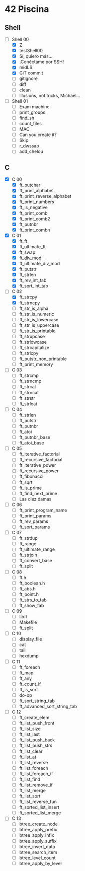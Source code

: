 # 42 Piscina

## Shell

- [ ] Shell 00
  - [x] Z
  - [x] testShell00
  - [x] Sí, quiero más...
  - [x] ¡Conéctame por SSH!
  - [x] midLS
  - [x] GiT commit
  - [ ] gitignore
  - [ ] diff
  - [ ] clean
  - [ ] Illusions, not tricks, Michael...
- [ ] Shell 01
  - [ ] Exam machine
  - [ ] print_groups
  - [ ] find_sh
  - [ ] count_files
  - [ ] MAC
  - [ ] Can you create it?
  - [ ] Skip
  - [ ] r_dwssap
  - [ ] add_chelou

## C

- [x] C 00
	- [x] ft_putchar
  - [x] ft_print_alphabet
  - [x] ft_print_reverse_alphabet
  - [x] ft_print_numbers
  - [x] ft_is_negative
  - [x] ft_print_comb
  - [x] ft_print_comb2
  - [x] ft_putnbr
  - [x] ft_print_combn
- [x] C 01
  - [x] ft_ft
  - [x] ft_ultimate_ft
  - [x] ft_swap
  - [x] ft_div_mod
  - [x] ft_ultimate_div_mod
  - [x] ft_putstr
  - [x] ft_strlen
  - [x] ft_rev_int_tab
  - [x] ft_sort_int_tab
- [ ] C 02
  - [x] ft_strcpy
  - [x] ft_strncpy
  - [ ] ft_str_is_alpha
  - [ ] ft_str_is_numeric
  - [ ] ft_str_is_lowercase
  - [ ] ft_str_is_uppercase
  - [ ] ft_str_is_printable
  - [ ] ft_strupcase
  - [ ] ft_strlowcase
  - [ ] ft_strcapitalize
  - [ ] ft_strlcpy
  - [ ] ft_putstr_non_printable
  - [ ] ft_print_memory
- [ ] C 03
  - [ ] ft_strcmp
  - [ ] ft_strncmp
  - [ ] ft_strcat
  - [ ] ft_strncat
  - [ ] ft_strstr
  - [ ] ft_strlcat
- [ ] C 04
  - [ ] ft_strlen
  - [ ] ft_putstr
  - [ ] ft_putnbr
  - [ ] ft_atoi
  - [ ] ft_putnbr_base
  - [ ] ft_atoi_base
- [ ] C 05
  - [ ] ft_iterative_factorial
  - [ ] ft_recursive_factorial
  - [ ] ft_iterative_power
  - [ ] ft_recursive_power
  - [ ] ft_fibonacci
  - [ ] ft_sqrt
  - [ ] ft_is_prime
  - [ ] ft_find_next_prime
  - [ ] Las diez damas
- [ ] C 06
  - [ ] ft_print_program_name
  - [ ] ft_print_params
  - [ ] ft_rev_params
  - [ ] ft_sort_params
- [ ] C 07
  - [ ] ft_strdup
  - [ ] ft_range
  - [ ] ft_ultimate_range
  - [ ] ft_strjoin
  - [ ] ft_convert_base
  - [ ] ft_split
- [ ] C 08
  - [ ] ft.h
  - [ ] ft_boolean.h
  - [ ] ft_abs.h
  - [ ] ft_point.h
  - [ ] ft_strs_to_tab
  - [ ] ft_show_tab
- [ ] C 09
  - [ ] libft
  - [ ] Makefile
  - [ ] ft_split
- [ ] C 10
  - [ ] display_file
  - [ ] cat
  - [ ] tail
  - [ ] hexdump
- [ ] C 11
  - [ ] ft_foreach
  - [ ] ft_map
  - [ ] ft_any
  - [ ] ft_count_if
  - [ ] ft_is_sort
  - [ ] do-op
  - [ ] ft_sort_string_tab
  - [ ] ft_advanced_sort_string_tab
- [ ] C 12
  - [ ] ft_create_elem
  - [ ] ft_list_push_front
  - [ ] ft_list_size
  - [ ] ft_list_last
  - [ ] ft_list_push_back
  - [ ] ft_list_push_strs
  - [ ] ft_list_clear
  - [ ] ft_list_at
  - [ ] ft_list_reverse
  - [ ] ft_list_foreach
  - [ ] ft_list_foreach_if
  - [ ] ft_list_find
  - [ ] ft_list_remove_if
  - [ ] ft_list_merge
  - [ ] ft_list_sort
  - [ ] ft_list_reverse_fun
  - [ ] ft_sorted_list_insert
  - [ ] ft_sorted_list_merge
- [ ] C 13
  - [ ] btree_create_node
  - [ ] btree_apply_prefix
  - [ ] btree_apply_infix
  - [ ] btree_apply_suffix
  - [ ] btree_insert_data
  - [ ] btree_search_item
  - [ ] btree_level_count
  - [ ] btree_apply_by_level
